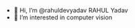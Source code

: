- 👋 Hi, I’m @rahuldevyadav RAHUL Yadav
- 👀 I’m interested in computer vision

<!---
rahuldevyadav/rahuldevyadav is a ✨ special ✨ repository because its `README.md` (this file) appears on your GitHub profile.
You can click the Preview link to take a look at your changes.
--->
